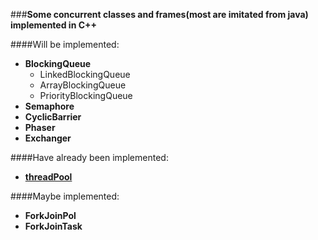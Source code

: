 ###**Some concurrent classes and frames(most are imitated from java) implemented in C++**

####Will be implemented:
* **BlockingQueue**
    * LinkedBlockingQueue
    * ArrayBlockingQueue
    * PriorityBlockingQueue
* **Semaphore**
* **CyclicBarrier**
* **Phaser**
* **Exchanger**

####Have already been implemented:
* **[threadPool](https://github.com/choleraehyq/my_threadtool/tree/master/src/threadPool)**

####Maybe implemented:
* **ForkJoinPol**
* **ForkJoinTask**
